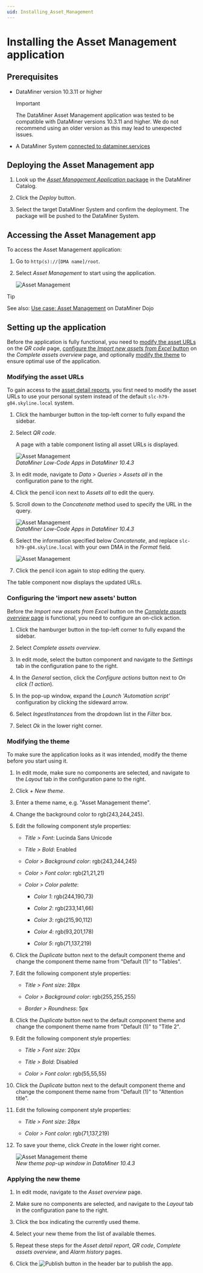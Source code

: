 ```yaml
---
uid: Installing_Asset_Management
---
```


# Installing the Asset Management application

## Prerequisites

- DataMiner version 10.3.11 or higher

  > [!IMPORTANT]
  > The DataMiner Asset Management application was tested to be compatible with DataMiner versions 10.3.11 and higher. We do not recommend using an older version as this may lead to unexpected issues.

- A DataMiner System [connected to dataminer.services](xref:Connecting_your_DataMiner_System_to_the_cloud)

## Deploying the Asset Management app

1. Look up the [*Asset Management Application* package](https://catalog.dataminer.services/details/package/5159) in the DataMiner Catalog.

1. Click the *Deploy* button.

1. Select the target DataMiner System and confirm the deployment. The package will be pushed to the DataMiner System.

## Accessing the Asset Management app

To access the Asset Management application:

1. Go to `http(s)://[DMA name]/root`.

1. Select *Asset Management* to start using the application.

   ![Asset Management](~/user-guide/images/Asset_Management_Icon.png)

> [!TIP]
> See also: [Use case: Asset Management](https://community.dataminer.services/use-case/asset-management/) on DataMiner Dojo

## Setting up the application

Before the application is fully functional, you need to [modify the asset URLs](#modifying-the-asset-urls) on the *QR code* page, [configure the *Import new assets from Excel* button](#configuring-the-import-new-assets-button) on the *Complete assets overview* page, and optionally [modify the theme](#modifying-the-theme) to ensure optimal use of the application.

### Modifying the asset URLs

To gain access to the [asset detail reports](xref:Working_with_Asset_Management#asset-detail-reports), you first need to modify the asset URLs to use your personal system instead of the default `slc-h79-g04.skyline.local` system.

1. Click the hamburger button in the top-left corner to fully expand the sidebar.

1. Select *QR code*.

   A page with a table component listing all asset URLs is displayed.

   ![Asset Management](~/user-guide/images/Asset_Management_url_Overview.png)<br/>*DataMiner Low-Code Apps in DataMiner 10.4.3*

1. In edit mode, navigate to *Data > Queries > Assets all* in the configuration pane to the right.

1. Click the pencil icon next to *Assets all* to edit the query.

1. Scroll down to the *Concatenate* method used to specify the URL in the query.

   ![Asset Management](~/user-guide/images/Asset_Management_url.png)<br/>*DataMiner Low-Code Apps in DataMiner 10.4.3*

1. Select the information specified below *Concatenate*, and replace `slc-h79-g04.skyline.local` with your own DMA in the *Format* field.

   ![Asset Management](~/user-guide/images/Asset_Management_Change_url.png)

1. Click the pencil icon again to stop editing the query.

The table component now displays the updated URLs.

### Configuring the 'import new assets' button

Before the *Import new assets from Excel* button on the [*Complete assets overview* page](xref:Working_with_Asset_Management#the-complete-assets-overview-page) is functional, you need to configure an on-click action.

1. Click the hamburger button in the top-left corner to fully expand the sidebar.

1. Select *Complete assets overview*.

1. In edit mode, select the button component and navigate to the *Settings* tab in the configuration pane to the right.

1. In the *General* section, click the *Configure actions* button next to *On click (1 action*).

1. In the pop-up window, expand the *Launch 'Automation script'* configuration by clicking the sideward arrow.

1. Select *IngestInstances* from the dropdown list in the *Filter* box.

1. Select *Ok* in the lower right corner.

### Modifying the theme

To make sure the application looks as it was intended, modify the theme before you start using it.

1. In edit mode, make sure no components are selected, and navigate to the *Layout* tab in the configuration pane to the right.

1. Click *+ New theme*.

1. Enter a theme name, e.g. "Asset Management theme".

1. Change the background color to rgb(243,244,245).

1. Edit the following component style properties:

   - *Title > Font*: Lucinda Sans Unicode

   - *Title > Bold*: Enabled

   - *Color > Background color*: rgb(243,244,245)

   - *Color > Font color*: rgb(21,21,21)

   - *Color > Color palette*:

     - *Color 1*: rgb(244,190,73)

     - *Color 2*: rgb(233,141,66)

     - *Color 3*: rgb(215,90,112)

     - *Color 4*: rgb(93,201,178)

     - *Color 5*: rgb(71,137,219)

1. Click the *Duplicate* button next to the default component theme and change the component theme name from "Default (1)" to "Tables".

1. Edit the following component style properties:

   - *Title > Font size*: 28px

   - *Color > Background color*: rgb(255,255,255)

   - *Border > Roundness*: 5px

1. Click the *Duplicate* button next to the default component theme and change the component theme name from "Default (1)" to "Title 2".

1. Edit the following component style properties:

   - *Title > Font size*: 20px

   - *Title > Bold*: Disabled

   - *Color > Font color*: rgb(55,55,55)

1. Click the *Duplicate* button next to the default component theme and change the component theme name from "Default (1)" to "Attention title".

1. Edit the following component style properties:

   - *Title > Font size*: 28px

   - *Color > Font color*: rgb(71,137,219)

1. To save your theme, click *Create* in the lower right corner.

   ![Asset Management theme](~/user-guide/images/Asset_Management_Theme.png)<br/>*New theme pop-up window in DataMiner 10.4.3*

### Applying the new theme

1. In edit mode, navigate to the *Asset overview* page.

1. Make sure no components are selected, and navigate to the *Layout* tab in the configuration pane to the right.

1. Click the box indicating the currently used theme.

1. Select your new theme from the list of available themes.

1. Repeat these steps for the *Asset detail report*, *QR code*, *Complete assets overview*, and *Alarm history* pages.

1. Click the ![Publish](~/user-guide/images/AppPublishIcon.png) button in the header bar to publish the app.
